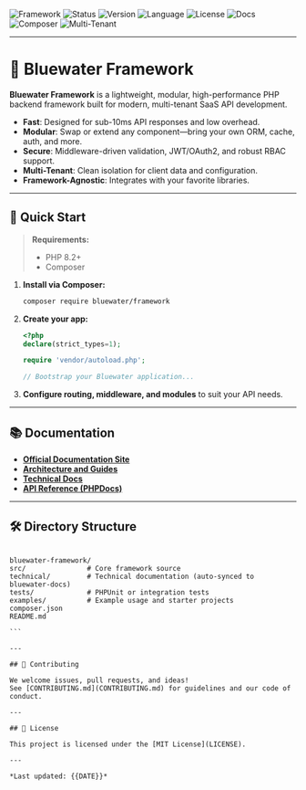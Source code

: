 ![Framework](https://img.shields.io/badge/framework-Bluewater-lightblue?logo=dropbox&logoColor=white)
![Status](https://img.shields.io/badge/status-active-blue)
![Version](https://img.shields.io/badge/version-1.0-blue?logo=semantic-release&logoColor=white)
![Language](https://img.shields.io/badge/language-PHP%208.2+-blue?logo=php&logoColor=white)
![License](https://img.shields.io/badge/license-MIT-green?logo=open-source-initiative&logoColor=white)
![Docs](https://img.shields.io/badge/docs-Available-brightgreen?logo=readthedocs&logoColor=white)
![Composer](https://img.shields.io/badge/Dependency-Composer-orange?logo=composer&logoColor=white)
![Multi-Tenant](https://img.shields.io/badge/multi--tenant-enabled-blue?logo=archlinux&logoColor=white)

---

# 🌊 Bluewater Framework

**Bluewater Framework** is a lightweight, modular, high-performance PHP backend framework built for modern, multi-tenant SaaS API development.

- **Fast**: Designed for sub-10ms API responses and low overhead.
- **Modular**: Swap or extend any component—bring your own ORM, cache, auth, and more.
- **Secure**: Middleware-driven validation, JWT/OAuth2, and robust RBAC support.
- **Multi-Tenant**: Clean isolation for client data and configuration.
- **Framework-Agnostic**: Integrates with your favorite libraries.

---

## 🚀 Quick Start

> **Requirements:**  
> - PHP 8.2+  
> - Composer

1. **Install via Composer:**
    ```bash
    composer require bluewater/framework
    ```

2. **Create your app:**
    ```php
    <?php
    declare(strict_types=1);

    require 'vendor/autoload.php';

    // Bootstrap your Bluewater application...
    ```

3. **Configure routing, middleware, and modules** to suit your API needs.

---

## 📚 Documentation

- [**Official Documentation Site**](https://BluewaterMVC.github.io/bluewater-docs/)
- [**Architecture and Guides**](https://github.com/BluewaterMVC/bluewater-docs/tree/main/architecture)
- [**Technical Docs**](https://github.com/BluewaterMVC/bluewater-docs/tree/main/docs/technical)
- [**API Reference (PHPDocs)**](https://BluewaterMVC.github.io/bluewater-docs/phpdoc/)

---

## 🛠 Directory Structure

````

bluewater-framework/
src/               # Core framework source
technical/         # Technical documentation (auto-synced to bluewater-docs)
tests/             # PHPUnit or integration tests
examples/          # Example usage and starter projects
composer.json
README.md

```

---

## 🤝 Contributing

We welcome issues, pull requests, and ideas!  
See [CONTRIBUTING.md](CONTRIBUTING.md) for guidelines and our code of conduct.

---

## 📝 License

This project is licensed under the [MIT License](LICENSE).

---

*Last updated: {{DATE}}*

